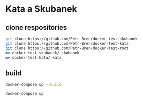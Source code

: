 # Kata a Skubanek

## clone respositories

```sh
git clone https://github.com/Petr-Bren/docker-test-skubanek
git clone https://github.com/Petr-Bren/docker-test-kata
git clone https://github.com/Petr-Bren/docker-test-root
mv docker-test-skubanek/ skubanek
mv docker-test-kata/ kata
```

## build
```sh
docker-compose up --build
```

```sh
docker-compose up
```
 
